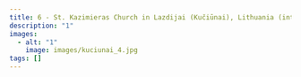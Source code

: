 ```yaml
---
title: 6 - St. Kazimieras Church in Lazdijai (Kučiūnai), Lithuania (interior)
description: "1"
images:
  - alt: "1"
    image: images/kuciunai_4.jpg
tags: []
---
```

